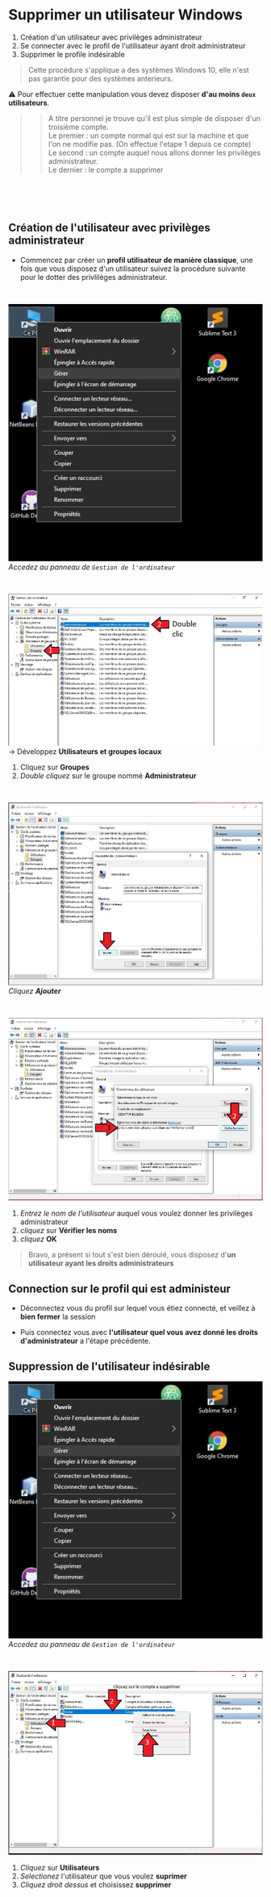 # Supprimer un utilisateur Windows

1. Création d'un utilisateur avec privilèges administrateur
2. Se connecter avec le profil de l'utilisateur ayant droit administrateur
3. Supprimer le profile indésirable

> Cette procédure s'applique a des systèmes Windows 10, elle n'est pas garantie pour des systèmes anterieurs.

:warning: Pour effectuer cette manipulation vous devez disposer **d'au moins `deux` utilisateurs**.

>> A titre personnel je trouve qu'il est plus simple de disposer d'un troisième compte.<br>
Le premier : un compte normal qui est sur la machine et que l'on ne modifie pas. (On effectue l'etape 1 depuis ce compte)<br>
Le second : un compte auquel nous allons donner les privilèges administrateur.<br>
Le dernier : le compte a supprimer

<br><br><br>

## Création de l'utilisateur avec privilèges administrateur

- Commencez par créer un **profil utilisateur de manière classique**, une fois que vous disposez d'un utilisateur suivez la procédure suivante pour le dotter des privlilèges administrateur.

<br>

![Accès au panneau de gestion](img/01.jpg)
*Accedez au panneau de `Gestion de l'ordinateur`*

<br>

![Gestion des groupes](img/02.jpg)
-> Développez **Utilisateurs et groupes locaux**
1. Cliquez sur **Groupes**
2. *Double cliquez* sur le groupe nommé **Administrateur**

<br>

![Ajouter l'utilisateur](img/03.jpg)
_Cliquez **Ajouter**_

<br>

![Ajout de l'utilisateur](img/04.jpg)
1. *Entrez le nom de l'utilisateur* auquel vous voulez donner les privilèges administrateur
2. *cliquez* sur **Vérifier les noms**
3. *cliquez* **OK**


> Bravo, a présent si tout s'est bien déroulé, vous disposez d'**un utilisateur ayant les droits administrateurs**

## Connection sur le profil qui est administeur

- Déconnectez vous du profil sur lequel vous étiez connecté, et veillez à **bien fermer** la session

- Puis connectez vous avec **l'utilisateur quel vous avez donné les droits d'administrateur** a l'étape précédente.

## Suppression de l'utilisateur indésirable

![Accès au panneau de gestion](img/01.jpg)
*Accedez au panneau de `Gestion de l'ordinateur`*

<br>

![Accès au panneau de gestion](img/05.jpg)
1. *Cliquez* sur **Utilisateurs**
2. *Selectionez* l'utilisateur que vous voulez **suprimer**
3. *Cliquez droit dessus* et choisissez **supprimer**